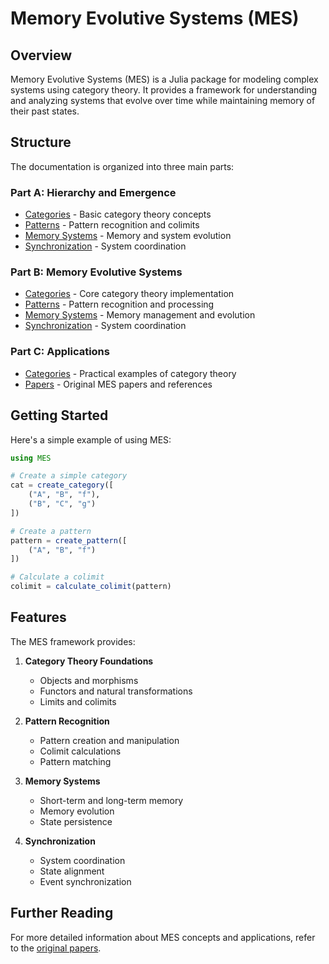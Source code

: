# Memory Evolutive Systems (MES)

## Overview

Memory Evolutive Systems (MES) is a Julia package for modeling complex systems using category theory. It provides a framework for understanding and analyzing systems that evolve over time while maintaining memory of their past states.

## Structure

The documentation is organized into three main parts:

### Part A: Hierarchy and Emergence
- [Categories](theory/categories.md) - Basic category theory concepts
- [Patterns](theory/patterns.md) - Pattern recognition and colimits
- [Memory Systems](theory/memory_systems.md) - Memory and system evolution
- [Synchronization](theory/synchronization.md) - System coordination

### Part B: Memory Evolutive Systems
- [Categories](theory/categories.md) - Core category theory implementation
- [Patterns](theory/patterns.md) - Pattern recognition and processing
- [Memory Systems](theory/memory_systems.md) - Memory management and evolution
- [Synchronization](theory/synchronization.md) - System coordination

### Part C: Applications
- [Categories](examples/categories.md) - Practical examples of category theory
- [Papers](papers/mes/mes-summary.md) - Original MES papers and references

## Getting Started

Here's a simple example of using MES:

```julia
using MES

# Create a simple category
cat = create_category([
    ("A", "B", "f"),
    ("B", "C", "g")
])

# Create a pattern
pattern = create_pattern([
    ("A", "B", "f")
])

# Calculate a colimit
colimit = calculate_colimit(pattern)
```

## Features

The MES framework provides:

1. **Category Theory Foundations**
   - Objects and morphisms
   - Functors and natural transformations
   - Limits and colimits

2. **Pattern Recognition**
   - Pattern creation and manipulation
   - Colimit calculations
   - Pattern matching

3. **Memory Systems**
   - Short-term and long-term memory
   - Memory evolution
   - State persistence

4. **Synchronization**
   - System coordination
   - State alignment
   - Event synchronization

## Further Reading

For more detailed information about MES concepts and applications, refer to the [original papers](papers/mes/mes-summary.md). 